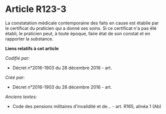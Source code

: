 # Article R123-3

La constatation médicale contemporaine des faits en cause est établie par le certificat du praticien qui a donné ses soins.
Si ce certificat n'a pas été établi, le praticien peut, à toute époque, faire état de son constat et en rapporter la
substance.

**Liens relatifs à cet article**

_Codifié par_:

  - Décret n°2016-1903 du 28 décembre 2016 - art.

_Créé par_:

  - Décret n°2016-1903 du 28 décembre 2016 - art.

_Anciens textes_:

  - Code des pensions militaires d'invalidité et de... - art. R165, alinéa 1 (Ab)
